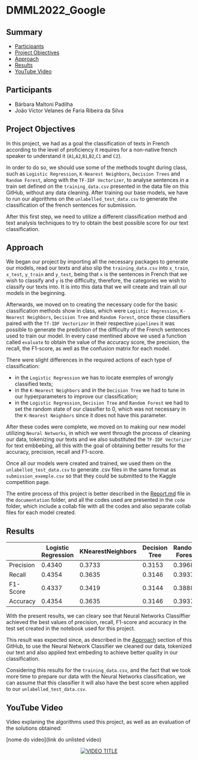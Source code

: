 # DMML2022_Google

## Summary
* [Participants](https://github.com/Barbara-Padilha/DMML2022_Google#participants)
* [Project Objectives](https://github.com/Barbara-Padilha/DMML2022_Google#project-objectives)
* [Approach](https://github.com/Barbara-Padilha/DMML2022_Google#approach)
* [Results](https://github.com/Barbara-Padilha/DMML2022_Google#results)
* [YouTube Video](https://github.com/Barbara-Padilha/DMML2022_Google#youtube-video)

## Participants
 * Bárbara Maltoni Padilha
 * João Victor Velanes de Faria Ribeira da Silva
 
## Project Objectives

In this project, we had as a goal the classification of texts in French according to the level of proficiency it requires for a non-native french speaker to understand it (`A1`,`A2`,`B1`,`B2`,`C1` and `C2`).

In order to do so, we should use some of the methods tought during class, such as `Logistic Regression`, `K-Nearest Neighbors`, `Decision Trees` and `Random Forest`, along with the `TF-IDF Vectorizer`, to analyse sentences in a train set defined on the `training_data.csv` presented in the data file on this GitHub, without any data cleaning. After training our base models, we have to run our algorithms on the `unlabelled_test_data.csv` to generate the classification of the french sentences for submission. 

After this first step, we need to utilize a different classification method and text analysis techniques to try to obtain the best possible score for our text classification. 
 
## Approach
We began our project by importing all the necessary packages to generate our models, read our texts and also slip the `training_data.csv` into `x_train`, `x_test`, `y_train` and `y_test`, being that `x` is the sentences in French that we wish to classify and `y` is the difficulty, therefore, the categories we wish to classify our texts into. It is into this data that we will create and train all our models in the beginning.

Afterwards, we moved on to creating the necessary code for the basic classification methods show in class, which were `Logistic Regression`, `K-Nearest Neighbors`, `Decision Tree` and `Random Forest`, once these classifiers paired with the `Tf-IDF Vectorizer` in their respective `pipelines` it was possible to generate the prediction of the difficulty of the French sentences used to train our model. In every case mentined above we used a function called `evaluate` to obtain the value of the accuracy score, the precision, the recall, the F1-score, as well as the confusion matrix for each model.

There were slight differences in the required actions of each type of classification:
- in the `Logistic Regression` we has to locate exemples of wrongly classified texts;
- in the `K-Nearest Neighbors` and in the `Decision Tree` we had to tune in our hyperparameters to improve our classification;
- in the `Logistic Regression`, `Decision Tree` and `Random Forest` we had to set the random state of our classifier to 0, which was not necessary in the `K-Nearest Neighbors` since it does not have this parameter.

After these codes were complete, we moved on to making our new model utilizing `Neural Networks`, in which we went through the process of cleaning our data, tokenizing our texts and we also substituted the `TF-IDF Vectorizer` for text embbebing, all this with the goal of obtaining better results for the accuracy, precision, recall and F1-score.

Once all our models were created and trained, we used them on the `unlabelled_test_data.csv` to generate .csv files in the same format as `submission_exemple.csv` so that they could be submitted to the Kaggle competition page.

The entire process of this project is better described in the [Report.md](https://github.com/Barbara-Padilha/DMML2022_Google/blob/main/documentation/Report.md) file in the `documentation` folder, and all the codes used are presented in the `code` folder, which include a collab file with all the codes and also separate collab files for each model created.

## Results
|  | Logistic Regression | KNearestNeighbors | Decision Tree | Random Forest | Neural Networks |
| ------------- | ------------- | ------------- |------------- |------------- |------------- |
| Precision | 0.4340 | 0.3733	 | 0.3153 | 0.3968	 | 0 |
| Recall  | 0.4354 | 0.3635	 | 0.3146 | 0.3937	| 0 |
| F1-Score  | 0.4337 | 0.3419 | 0.3144	 | 0.3888	| 0 |
| Accuracy  | 0.4354 | 0.3635	 | 0.3146	 | 0.3937 | 0 |

With the present results, we can cleary see that Neural Networks Classiffier achieved the best values of precision, recall, F1-score and accuracy in the test set created in the notebook used for this project.

This result was expected since, as described in the [Approach](https://github.com/Barbara-Padilha/DMML2022_Google#approach) section of this GitHub, to use the Neural Network Classifier we cleaned our data, tokenized our text and also applied text embeding to achieve better quality in our classification.

Considering this results for the `training_data.csv`, and the fact that we took more time to prepare our data with the Neural Networks classification, we can assume that this classifier it will also have the best score when applied to our `unlabelled_test_data.csv`.

## YouTube Video
Video explaning the algorithms used this project, as well as an evaluation of the solutions obtained:

[nome do video](link do unlisted video)

<div align="center">
  <a href="https://www.youtube.com/watch?v=VIDEO ID"><img src="https://img.youtube.com/vi/VIDEO ID/0.jpg" alt="VIDEO TITLE"></a>
</div>
